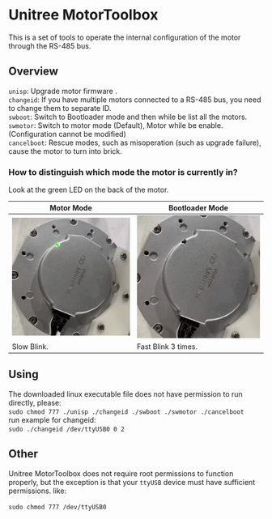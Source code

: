 # Unitree MotorToolbox

This is a set of tools to operate the internal configuration of the motor through the RS-485 bus.

## Overview

`unisp`: Upgrade motor firmware .  
`changeid`: If you have multiple motors connected to a RS-485 bus, you need to change them to separate ID.  
`swboot`: Switch to Bootloader mode and then while be list all the motors.  
`swmotor`: Switch to motor mode (Default), Motor while be enable.(Configuration cannot be modified)  
`cancelboot`: Rescue modes, such as misoperation (such as upgrade failure), cause the motor to turn into brick.

### How to distinguish which mode the motor is currently in?

Look at the green LED on the back of the motor.

| Motor Mode                    | Bootloader Mode                         |
| ----------------------------- | --------------------------------------- |
| ![Motor Mode](motor_mode.gif) | ![Bootloader Mode](bootloader_mode.gif) |
| Slow Blink.                   | Fast Blink 3 times.                     |

## Using

The downloaded linux executable file does not have permission to run directly, please:  
`sudo chmod 777 ./unisp ./changeid ./swboot ./swmotor ./cancelboot`  
run example for changeid:  
`sudo ./changeid /dev/ttyUSB0 0 2`

## Other

Unitree MotorToolbox does not require root permissions to function properly, but the exception is that your `ttyUSB` device must have sufficient permissions. like:

`sudo chmod 777 /dev/ttyUSB0`
